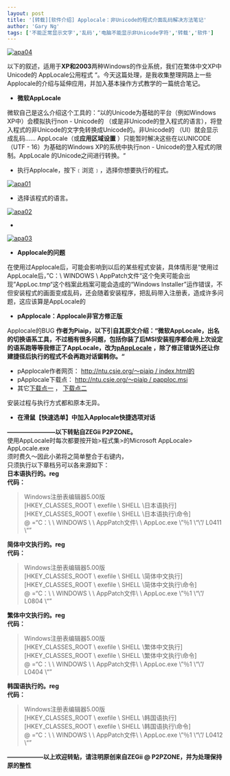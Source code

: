 ```yaml
---
layout: post
title: '[转载][软件介绍] Applocale：非Unicode的程式介面乱码解决方法笔记'
author: 'Gary Ng'
tags: ['不能正常显示文字','乱码','电脑不能显示非Unicode字符','转载','软件']
---
```


[![apa04](http://farm1.static.flickr.com/238/517322504_5f083f3901_o.png)](http://translate.googleusercontent.com/translate_c?act=url&hl=zh-CN&ie=UTF8&prev=_t&rurl=translate.google.com&sl=en&tl=zh-CN&twu=1&u=http://www.flickr.com/photos/esorhjy/517322504/&usg=ALkJrhjbNCkEU1ERrNH8IZDFufP2iDwUaQ)  

以下的叙述，适用于**XP和2003**两种Windows的作业系统，我们在繁体中文XP中Unicode的
AppLocale公用程式
“。今天这篇处理，是我收集整理网路上一些Applocale的介绍与延伸应用，并加入基本操作方式教学的一篇统合笔记。  

<!-- More -->

-   **微软AppLocale**

微软自己是这么介绍这个工具的：“以的Unicode为基础的平台（例如Windows
XP中）会模拟执行non - Unicode的
（或是非Unicode的登入程式的语言），将登入程式的非Unicode的文字免转换成Unicode的。非Unicode的
（UI）就会显示成乱码...... AppLocale（或**应用区域设置**
）只能暂时解决这些在以UNICODE（UTF - 16）为基础的Windows
XP的系统中执行non - Unicode的登入程式的限制。AppLocale
的Unicode之间进行转换。“  

-   执行Applocale，按下﹝浏览﹞，选择你想要执行的程式。

[![apa01](http://farm1.static.flickr.com/189/517280986_bc90f9ac6f_o.png)](http://translate.googleusercontent.com/translate_c?act=url&hl=zh-CN&ie=UTF8&prev=_t&rurl=translate.google.com&sl=en&tl=zh-CN&twu=1&u=http://www.flickr.com/photos/esorhjy/517280986/&usg=ALkJrhjHN1vFw5lFiXCMzpyX7qiDWvQyrw)  

-   选择该程式的语言。

[![apa02](http://farm1.static.flickr.com/253/517306837_89c900d6c6_o.png)](http://translate.googleusercontent.com/translate_c?act=url&hl=zh-CN&ie=UTF8&prev=_t&rurl=translate.google.com&sl=en&tl=zh-CN&twu=1&u=http://www.flickr.com/photos/esorhjy/517306837/&usg=ALkJrhjC5Iov8wVj_qL2pNbLJr5HF8mNyQ)  

-   

[![apa03](http://farm1.static.flickr.com/227/517280714_5ac5338d3b_o.png)](http://translate.googleusercontent.com/translate_c?act=url&hl=zh-CN&ie=UTF8&prev=_t&rurl=translate.google.com&sl=en&tl=zh-CN&twu=1&u=http://www.flickr.com/photos/esorhjy/517280714/&usg=ALkJrhiF9lfaI0nxoAlxrM3Kp4RrC6hO2A)  

-   **Applocale的问题**

在使用过Applocale后，可能会影响到以后的某些程式安装，具体情形是“使用过AppLocale后，”C：\\
WINDOWS \\
AppPatch文件“这个免夹可能会出现”AppLoc.tmp“这个档案此档案可能会造成的“Windows
Installer”运作错误，不但安装程式的画面变成乱码，还会随着安装程序，把乱码带入注册表，造成许多问题，这应该算是AppLocale的  

-   **pApplocale：Applocale非官方修正版**

Applocale的BUG
**作者为Piaip，**以下引自其原文介绍**：“微软AppLocale，出名的切换语系工具，不过栭有很多问题，包括你装了后MSI安装程序都会用上次设定的语系跑等等我修正了AppLocale，改为[pAppLocale](http://ntu.csie.org/~piaip/papploc.msi)
，除了修正错误外还让你建捷径后执行的程式不会再跑对话窗韩你。“**  

-   pApplocale作者网页： [​​http://ntu.csie.org/〜piaip /
    index.html的](http://translate.googleusercontent.com/translate_c?act=url&hl=zh-CN&ie=UTF8&prev=_t&rurl=translate.google.com&sl=en&tl=zh-CN&twu=1&u=http://ntu.csie.org/~piaip/index.html&usg=ALkJrhjoJ5cw1d_8gkj0sl2-qU9sxp6tIQ)
-   pApplocale下载点： [http://ntu.csie.org/〜piaip /
    papploc.msi](http://ntu.csie.org/~piaip/papploc.msi)
-   其它[下载点一](http://translate.googleusercontent.com/translate_c?act=url&hl=zh-CN&ie=UTF8&prev=_t&rurl=translate.google.com&sl=en&tl=zh-CN&twu=1&u=http://www.badongo.com/file/3208040&usg=ALkJrhibSdDHpvLSsaLriV3itYsJI587ug)
    ，
    [下载点二](http://translate.googleusercontent.com/translate_c?act=url&hl=zh-CN&ie=UTF8&prev=_t&rurl=translate.google.com&sl=en&tl=zh-CN&twu=1&u=http://z32.zupload.com/download.php%3Ffile%3Dgetfile%26filepath%3D32899&usg=ALkJrhi7CawMRp2gHJRw0zoDJUCUo9A_Sw)

安装过程与执行方式都和原本无异。  

-   **在滑鼠【快速选单】中加入Applocale快捷选项对话**

**————————以下转贴自ZEGii P2PZONE。**  
 使用AppLocale时每次都要按开始\>程式集\>的Microsoft AppLocale\>
AppLocale.exe  
须时费久〜因此小弟将之简单整合于右键内，  
只须执行以下章档叧可以各来源如下：  
 **日本语执行的。reg**  
 **代码：**  

> Windows注册表编辑器5.00版  
> [HKEY\_CLASSES\_ROOT \\ exefile \\ SHELL \\日本语执行]  
> [HKEY\_CLASSES\_ROOT \\ exefile \\ SHELL \\日本语执行\\命令]  
> @ =“C：\\ \\ WINDOWS \\ \\ AppPatch文件\\ \\ AppLoc.exe \\”％1 \\“\\”/
> L0411 \\“”

**简体中文执行的。reg**  
 **代码：**  

> Windows注册表编辑器5.00版  
> [HKEY\_CLASSES\_ROOT \\ exefile \\ SHELL \\简体中文执行]  
> [HKEY\_CLASSES\_ROOT \\ exefile \\ SHELL \\简体中文执行\\命令]  
> @ =“C：\\ \\ WINDOWS \\ \\ AppPatch文件\\ \\ AppLoc.exe \\”％1 \\“\\”/
> L0804 \\“”

**繁体中文执行的。reg**  
 **代码：**  

> Windows注册表编辑器5.00版  
> [HKEY\_CLASSES\_ROOT \\ exefile \\ SHELL \\繁体中文执行]  
> [HKEY\_CLASSES\_ROOT \\ exefile \\ SHELL \\繁体中文执行\\命令]  
> @ =“C：\\ \\ WINDOWS \\ \\ AppPatch文件\\ \\ AppLoc.exe \\”％1 \\“\\”/
> L0404 \\“”

**韩国语执行的。reg**  
 **代码：**  

> Windows注册表编辑器5.00版  
> [HKEY\_CLASSES\_ROOT \\ exefile \\ SHELL \\韩国语执行]  
> [HKEY\_CLASSES\_ROOT \\ exefile \\ SHELL \\韩国语执行\\命令]  
> @ =“C：\\ \\ WINDOWS \\ \\ AppPatch文件\\ \\ AppLoc.exe \\”％1 \\“\\”/
> L0412 \\“”

**——————以上欢迎转贴，请注明原创来自ZEGii @
P2PZONE，并为处理保持原的整性**

